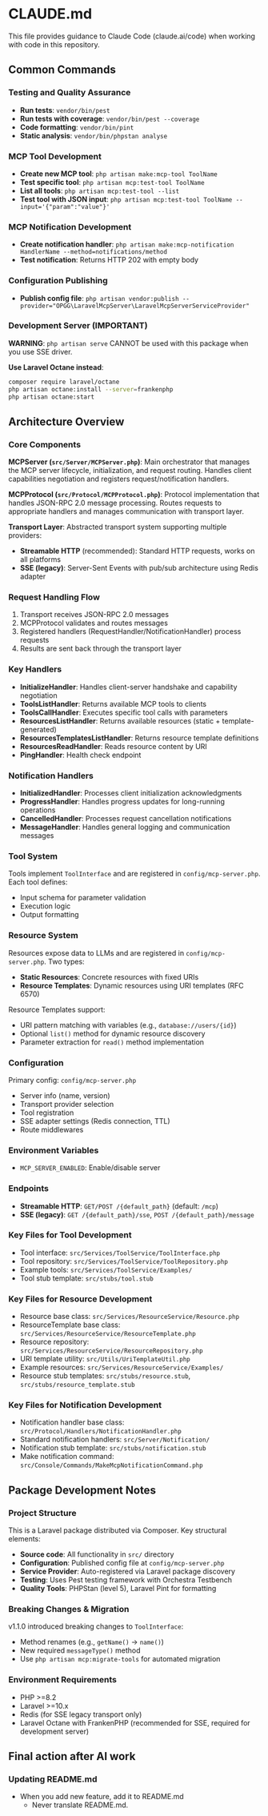 # CLAUDE.md

This file provides guidance to Claude Code (claude.ai/code) when working with code in this repository.

## Common Commands

### Testing and Quality Assurance
- **Run tests**: `vendor/bin/pest`
- **Run tests with coverage**: `vendor/bin/pest --coverage`
- **Code formatting**: `vendor/bin/pint`
- **Static analysis**: `vendor/bin/phpstan analyse`

### MCP Tool Development
- **Create new MCP tool**: `php artisan make:mcp-tool ToolName`
- **Test specific tool**: `php artisan mcp:test-tool ToolName`
- **List all tools**: `php artisan mcp:test-tool --list`
- **Test tool with JSON input**: `php artisan mcp:test-tool ToolName --input='{"param":"value"}'`

### MCP Notification Development
- **Create notification handler**: `php artisan make:mcp-notification HandlerName --method=notifications/method`
- **Test notification**: Returns HTTP 202 with empty body

### Configuration Publishing
- **Publish config file**: `php artisan vendor:publish --provider="OPGG\LaravelMcpServer\LaravelMcpServerServiceProvider"`

### Development Server (IMPORTANT)
**WARNING**: `php artisan serve` CANNOT be used with this package when you use SSE driver.

**Use Laravel Octane instead**:
```bash
composer require laravel/octane
php artisan octane:install --server=frankenphp
php artisan octane:start
```

## Architecture Overview

### Core Components

**MCPServer (`src/Server/MCPServer.php`)**: Main orchestrator that manages the MCP server lifecycle, initialization, and request routing. Handles client capabilities negotiation and registers request/notification handlers.

**MCPProtocol (`src/Protocol/MCPProtocol.php`)**: Protocol implementation that handles JSON-RPC 2.0 message processing. Routes requests to appropriate handlers and manages communication with transport layer.

**Transport Layer**: Abstracted transport system supporting multiple providers:
- **Streamable HTTP** (recommended): Standard HTTP requests, works on all platforms
- **SSE (legacy)**: Server-Sent Events with pub/sub architecture using Redis adapter

### Request Handling Flow

1. Transport receives JSON-RPC 2.0 messages
2. MCPProtocol validates and routes messages
3. Registered handlers (RequestHandler/NotificationHandler) process requests
4. Results are sent back through the transport layer

### Key Handlers
- **InitializeHandler**: Handles client-server handshake and capability negotiation
- **ToolsListHandler**: Returns available MCP tools to clients
- **ToolsCallHandler**: Executes specific tool calls with parameters
- **ResourcesListHandler**: Returns available resources (static + template-generated)
- **ResourcesTemplatesListHandler**: Returns resource template definitions
- **ResourcesReadHandler**: Reads resource content by URI
- **PingHandler**: Health check endpoint

### Notification Handlers
- **InitializedHandler**: Processes client initialization acknowledgments
- **ProgressHandler**: Handles progress updates for long-running operations
- **CancelledHandler**: Processes request cancellation notifications
- **MessageHandler**: Handles general logging and communication messages

### Tool System
Tools implement `ToolInterface` and are registered in `config/mcp-server.php`. Each tool defines:
- Input schema for parameter validation
- Execution logic
- Output formatting

### Resource System
Resources expose data to LLMs and are registered in `config/mcp-server.php`. Two types:
- **Static Resources**: Concrete resources with fixed URIs
- **Resource Templates**: Dynamic resources using URI templates (RFC 6570)

Resource Templates support:
- URI pattern matching with variables (e.g., `database://users/{id}`)
- Optional `list()` method for dynamic resource discovery
- Parameter extraction for `read()` method implementation

### Configuration
Primary config: `config/mcp-server.php`
- Server info (name, version)
- Transport provider selection
- Tool registration
- SSE adapter settings (Redis connection, TTL)
- Route middlewares

### Environment Variables
- `MCP_SERVER_ENABLED`: Enable/disable server

### Endpoints
- **Streamable HTTP**: `GET/POST /{default_path}` (default: `/mcp`)
- **SSE (legacy)**: `GET /{default_path}/sse`, `POST /{default_path}/message`

### Key Files for Tool Development
- Tool interface: `src/Services/ToolService/ToolInterface.php`
- Tool repository: `src/Services/ToolService/ToolRepository.php`
- Example tools: `src/Services/ToolService/Examples/`
- Tool stub template: `src/stubs/tool.stub`

### Key Files for Resource Development
- Resource base class: `src/Services/ResourceService/Resource.php`
- ResourceTemplate base class: `src/Services/ResourceService/ResourceTemplate.php`
- Resource repository: `src/Services/ResourceService/ResourceRepository.php`
- URI template utility: `src/Utils/UriTemplateUtil.php`
- Example resources: `src/Services/ResourceService/Examples/`
- Resource stub templates: `src/stubs/resource.stub`, `src/stubs/resource_template.stub`

### Key Files for Notification Development
- Notification handler base class: `src/Protocol/Handlers/NotificationHandler.php`
- Standard notification handlers: `src/Server/Notification/`
- Notification stub template: `src/stubs/notification.stub`
- Make notification command: `src/Console/Commands/MakeMcpNotificationCommand.php`

## Package Development Notes

### Project Structure
This is a Laravel package distributed via Composer. Key structural elements:
- **Source code**: All functionality in `src/` directory
- **Configuration**: Published config file at `config/mcp-server.php`
- **Service Provider**: Auto-registered via Laravel package discovery
- **Testing**: Uses Pest testing framework with Orchestra Testbench
- **Quality Tools**: PHPStan (level 5), Laravel Pint for formatting

### Breaking Changes & Migration
v1.1.0 introduced breaking changes to `ToolInterface`:
- Method renames (e.g., `getName()` → `name()`)
- New required `messageType()` method
- Use `php artisan mcp:migrate-tools` for automated migration

### Environment Requirements
- PHP >=8.2
- Laravel >=10.x
- Redis (for SSE legacy transport only)
- Laravel Octane with FrankenPHP (recommended for SSE, required for development server)

## Final action after AI work

### Updating README.md
- When you add new feature, add it to README.md
  - Never translate README.md.

